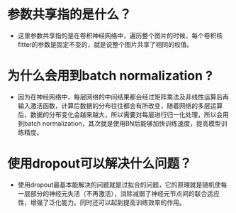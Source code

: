 
# 参数共享指的是什么？
- 这里参数共享指的是在卷积神经网络中，遍历整个图片的时候，每个卷积核fitter的参数是固定不变的，就是说整个图片共享了相同的权值。


# 为什么会用到batch normalization ?
- 因为在神经网络中，每层网络的中间结果都会经过矩阵乘法及非线性运算后再输入激活函数，计算后数据的分布往往都会有所改变，随着网络的多层运算后，数据的分布变化会越来越大，所以需要对每层进行归一化处理，所以会用到batch normalization，其次就是使用BN后能够加快训练速度，提高模型训练精度。


# 使用dropout可以解决什么问题？
- 使用dropout最基本能解决的问题就是过拟合的问题，它的原理就是随机使每一层部分的神经元失活（不再激活），消除减弱了神经元节点间的联合适应性，增强了泛化能力。同时还可以起到提高训练效率的作用。



